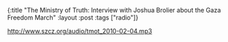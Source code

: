 {:title "The Ministry of Truth: Interview with Joshua Brolier about the Gaza Freedom March"
:layout :post
:tags  ["radio"]}

<http://www.szcz.org/audio/tmot_2010-02-04.mp3>

